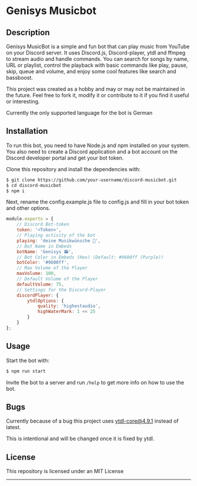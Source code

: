 # Genisys Musicbot

## Description

Genisys MusicBot is a simple and fun bot that can play music from YouTube on your Discord server.
It uses Discord.js, Discord-player, ytdl and ffmpeg to stream audio and handle commands.
You can search for songs by name, URL or playlist, control the playback with basic commands like play, pause, skip, queue and volume, and enjoy some cool features like search and bassboost.

This project was created as a hobby and may or may not be maintained in the future. Feel free to fork it, modify it or contribute to it if you find it useful or interesting.

Currently the only supported language for the bot is German

## Installation

To run this bot, you need to have Node.js and npm installed on your system. You also need to create a Discord application and a bot account on the Discord developer portal and get your bot token.

Clone this repository and install the dependencies with:

```bash
$ git clone https://github.com/your-username/discord-musicbot.git
$ cd discord-musicbot
$ npm i
```
Next, rename the config.example.js file to config.js and fill in your bot token and other options.
```js
module.exports = {
    // Discord Bot-token
    token: '<Token>',
    // Playing activity of the bot
    playing: 'deine Musikwünsche 🎵',
    // Bot Name in Embeds
    botName: 'Genisys 📻',
    // Bot Color in Embeds (Hex) (Default: #9600ff (Purple))
    botColor: '#9600ff',
    // Max Volume of the Player
    maxVolume: 100,
    // Default Volume of the Player
    defaultVolume: 75,
    // Settings for the Discord-Player
    discordPlayer: {
        ytdlOptions: {
            quality: 'highestaudio',
            highWaterMark: 1 << 25
        }
    }
};
```

## Usage

Start the bot with:

```bash
$ npm run start
```
Invite the bot to a server and run `/help` to get more info on how to use the bot.

## Bugs

Currently because of a bug this project uses ytdl-core@4.9.1 instead of latest.

This is intentional and will be changed once it is fixed by ytdl.

## License

This repository is licensed under an MIT License

---